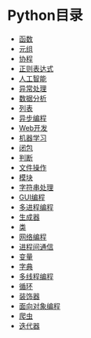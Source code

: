 
# Python目录

+ [函数]()
+ [元组]()
+ [协程]()
+ [正则表达式]()
+ [人工智能]()
+ [异常处理]()
+ [数据分析]()
+ [列表]()
+ [异步编程]()
+ [Web开发]()
+ [机器学习]()
+ [闭包]()
+ [判断]()
+ [文件操作]()
+ [模块]()
+ [字符串处理]()
+ [GUI编程]()
+ [多进程编程]()
+ [生成器]()
+ [类]()
+ [网络编程]()
+ [进程间通信]()
+ [变量]()
+ [字典]()
+ [多线程编程]()
+ [循环]()
+ [装饰器]()
+ [面向对象编程]()
+ [爬虫]()
+ [迭代器]()
